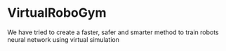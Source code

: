 # VirtualRoboGym
We have tried to create a faster, safer and smarter method to train robots neural network using virtual simulation
